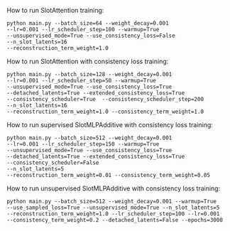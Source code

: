 How to run SlotAttention training:
```
python main.py --batch_size=64 --weight_decay=0.001 
--lr=0.001 --lr_scheduler_step=100 --warmup=True 
--unsupervised_mode=True --use_consistency_loss=False
--n_slot_latents=16 
--reconstruction_term_weight=1.0
```

How to run SlotAttention with consistency loss training:
```
python main.py --batch_size=128 --weight_decay=0.001 
--lr=0.001 --lr_scheduler_step=50 --warmup=True 
--unsupervised_mode=True --use_consistency_loss=True
--detached_latents=True --extended_consistency_loss=True
--consistency_scheduler=True  --consistency_scheduler_step=200
--n_slot_latents=16 
--reconstruction_term_weight=1.0 --consistency_term_weight=1.0
```

How to run supervised SlotMLPAdditive with consistency loss training:
```
python main.py --batch_size=512 --weight_decay=0.001 
--lr=0.001 --lr_scheduler_step=150 --warmup=True 
--unsupervised_mode=True --use_consistency_loss=True 
--detached_latents=True --extended_consistency_loss=True 
--consistency_scheduler=False 
--n_slot_latents=5 
--reconstruction_term_weight=0.01 --consistency_term_weight=0.05
```

How to run unsupervised SlotMLPAdditive with consistency loss training:
```
python main.py --batch_size=512 --weight_decay=0.001 --warmup=True 
--use_sampled_loss=True --unsupervised_mode=True --n_slot_latents=5 
--reconstruction_term_weight=1.0 --lr_scheduler_step=100 --lr=0.001
--consistency_term_weight=0.2 --detached_latents=False --epochs=3000
```